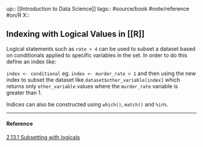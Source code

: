 up:: [[Introduction to Data Science]]
tags:: #source/book #note/reference #on/R 
X:: 

## Indexing with Logical Values in [[R]]

Logical statements such as `rate > 4` can be used to subset a dataset based on conditionals applied to specific variables in the set.  In order to do this define an index like:

`index <- conditional` eg. `index <- murder_rate > 1` and then using the new index to subset the dataset like `dataset$other_variable[index]` which returns only `other_variable` values where the `murder_rate` variable is greater than 1.

Indices can also be constructed using `which()`, `match()` and `%in%`.

 
---
#### Reference

[2.13.1 Subsetting with logicals](https://biscotty666.github.io/Data-Science-R-PH125x/docs/Pt02.html#subsetting-with-logicals)
